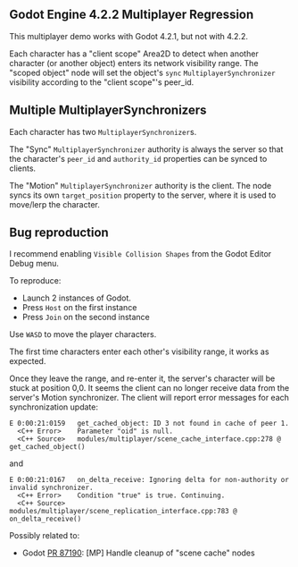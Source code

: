 ## Godot Engine 4.2.2 Multiplayer Regression

This multiplayer demo works with Godot 4.2.1, but not with 4.2.2.

Each character has a "client scope" Area2D to detect when another character (or another object) enters its network visibility range.
The "scoped object" node will set the object's `sync` `MultiplayerSynchronizer` visibility according to the "client scope"'s peer_id.


## Multiple MultiplayerSynchronizers

Each character has two `MultiplayerSynchronizer`s.

The "Sync" `MultiplayerSynchronizer` authority is always the server so that the character's `peer_id` and `authority_id` properties can be synced to clients.

The "Motion" `MultiplayerSynchronizer` authority is the client.
The node syncs its own `target_position` property to the server, where it is used to move/lerp the character.

## Bug reproduction

I recommend enabling `Visible Collision Shapes` from the Godot Editor Debug menu.

To reproduce:

- Launch 2 instances of Godot.
- Press `Host` on the first instance
- Press `Join` on the second instance

Use `WASD` to move the player characters.

The first time characters enter each other's visibility range, it works as expected.

Once they leave the range, and re-enter it, the server's character will be stuck at position 0,0.
It seems the client can no longer receive data from the server's Motion synchronizer.
The client will report error messages for each synchronization update:

```
E 0:00:21:0159   get_cached_object: ID 3 not found in cache of peer 1.
  <C++ Error>    Parameter "oid" is null.
  <C++ Source>   modules/multiplayer/scene_cache_interface.cpp:278 @ get_cached_object()
```

and

```
E 0:00:21:0167   on_delta_receive: Ignoring delta for non-authority or invalid synchronizer.
  <C++ Error>    Condition "true" is true. Continuing.
  <C++ Source>   modules/multiplayer/scene_replication_interface.cpp:783 @ on_delta_receive()
```

Possibly related to:

- Godot [PR 87190](https://github.com/godotengine/godot/pull/87190): [MP] Handle cleanup of "scene cache" nodes